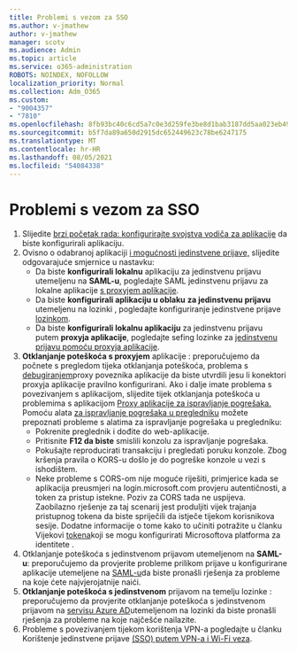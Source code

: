 ```yaml
---
title: Problemi s vezom za SSO
ms.author: v-jmathew
author: v-jmathew
manager: scotv
ms.audience: Admin
ms.topic: article
ms.service: o365-administration
ROBOTS: NOINDEX, NOFOLLOW
localization_priority: Normal
ms.collection: Adm_O365
ms.custom:
- "9004357"
- "7810"
ms.openlocfilehash: 8fb93bc40c6cd5a7c0e3d259fe3be8d1bab3187dd5aa023eb49977555fd930de
ms.sourcegitcommit: b5f7da89a650d2915dc652449623c78be6247175
ms.translationtype: MT
ms.contentlocale: hr-HR
ms.lasthandoff: 08/05/2021
ms.locfileid: "54084338"
---
```

# <a name="sso-connection-issues"></a>Problemi s vezom za SSO

1. Slijedite [brzi početak rada: konfigurirajte svojstva vodiča za aplikacije](https://docs.microsoft.com/azure/active-directory/manage-apps/add-application-portal-configure) da biste konfigurirali aplikaciju.
2. Ovisno o odabranoj aplikaciji [i mogućnosti jedinstvene prijave,](https://docs.microsoft.com/azure/active-directory/manage-apps/sso-options) slijedite odgovarajuće smjernice u nastavku:
    - Da biste **konfigurirali lokalnu** aplikaciju za jedinstvenu prijavu utemeljenu na **SAML-u**, pogledajte SAML jedinstvenu prijavu za lokalne aplikacije [s proxyjem aplikacije](https://docs.microsoft.com/azure/active-directory/manage-apps/application-proxy-configure-single-sign-on-on-premises-apps).
    - Da biste **konfigurirali aplikaciju u oblaku** **za jedinstvenu prijavu** utemeljenu na lozinki , pogledajte konfiguriranje jedinstvene prijave  [lozinkom](https://docs.microsoft.com/azure/active-directory/manage-apps/configure-password-single-sign-on-non-gallery-applications).
    - Da biste **konfigurirali lokalnu aplikaciju** za jedinstvenu prijavu putem **proxyja aplikacije**, pogledajte sefing lozinke za [jedinstvenu prijavu pomoću proxyja aplikacije](https://docs.microsoft.com/azure/active-directory/manage-apps/application-proxy-configure-single-sign-on-password-vaulting).
3. **Otklanjanje poteškoća s proxyjem** aplikacije : preporučujemo da počnete s pregledom tijeka otklanjanja poteškoća, problema s [debugiranjem](https://docs.microsoft.com/azure/active-directory/manage-apps/application-proxy-debug-connectors)proxy poveznika aplikacije da biste utvrdili jesu li konektori proxyja aplikacije pravilno konfigurirani. Ako i dalje imate problema s povezivanjem s aplikacijom, slijedite tijek otklanjanja poteškoća u problemima s aplikacijom [Proxy aplikacije za ispravljanje pogrešaka.](https://docs.microsoft.com/azure/active-directory/manage-apps/application-proxy-debug-apps) Pomoću alata [za ispravljanje pogrešaka u pregledniku](https://docs.microsoft.com/azure/active-directory/manage-apps/application-proxy-understand-cors-issues#understand-and-identify-cors-issues) možete prepoznati probleme s alatima za ispravljanje pogrešaka u pregledniku:
    - Pokrenite preglednik i dođite do web-aplikacije.
    - Pritisnite **F12 da biste** smislili konzolu za ispravljanje pogrešaka.
    - Pokušajte reproducirati transakciju i pregledati poruku konzole. Zbog kršenja pravila o KORS-u došlo je do pogreške konzole u vezi s ishodištem.
    - Neke probleme s CORS-om nije moguće riješiti, primjerice kada se aplikacija preusmjeri na login.microsoft.com provjeru autentičnosti, a token za pristup istekne. Poziv za CORS tada ne uspijeva. Zaobilazno rješenje za taj scenarij jest produljiti vijek trajanja pristupnog tokena da biste spriječili da istječe tijekom korisnikova sesije. Dodatne informacije o tome kako to učiniti potražite u članku Vijekovi [tokena](https://docs.microsoft.com/azure/active-directory/develop/active-directory-configurable-token-lifetimes)koji se mogu konfigurirati Microsoftova platforma za identitete .
4. Otklanjanje poteškoća s jedinstvenom prijavom utemeljenom na **SAML-u**: preporučujemo da provjerite probleme prilikom prijave u konfigurirane aplikacije utemeljene na [SAML-u](https://docs.microsoft.com/azure/active-directory/manage-apps/application-sign-in-problem-federated-sso-gallery)da biste pronašli rješenja za probleme na koje ćete najvjerojatnije naići.
5. **Otklanjanje poteškoća s jedinstvenom** prijavom na temelju lozinke : preporučujemo da provjerite otklanjanje poteškoća s jedinstvenom prijavom na [servisu Azure AD](https://docs.microsoft.com/azure/active-directory/manage-apps/troubleshoot-password-based-sso)utemeljenom na lozinki da biste pronašli rješenja za probleme na koje najčešće nailazite.
6. Probleme s povezivanjem tijekom korištenja VPN-a pogledajte u članku Korištenje jedinstvene prijave [(SSO) putem VPN-a i Wi-Fi veza](https://docs.microsoft.com/windows/security/identity-protection/vpn/how-to-use-single-sign-on-sso-over-vpn-and-wi-fi-connections).
